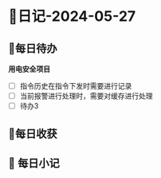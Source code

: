 # 📝日记-2024-05-27

## 📆每日待办
**用电安全项目**
- [ ] 指令历史在指令下发时需要进行记录
- [ ] 当前报警进行处理时，需要对缓存进行处理
- [ ] 待办3

## 🛒每日收获





## 📝 每日小记

